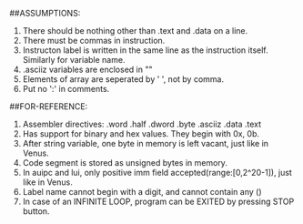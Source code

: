 ##ASSUMPTIONS:

1. There should be nothing other than .text and .data on a line.
2. There must be commas in instruction.
3. Instructon label is written in the same line as the instruction itself. Similarly for variable name.
4. .asciiz variables are enclosed in ""
5. Elements of array are seperated by ' ', not by comma.
6. Put no ':' in comments.

##FOR-REFERENCE:

1. Assembler directives:
	.word	.half	.dword	.byte	.asciiz	  .data	  .text
2. Has support for binary and hex values. They begin with 0x, 0b.
3. After string variable, one byte in memory is left vacant, just like in Venus.
4. Code segment is stored as unsigned bytes in memory.
5. In auipc and lui, only positive imm field accepted(range:[0,2^20-1]), just like in Venus.
6. Label name cannot begin with a digit, and cannot contain any ()
7. In case of an INFINITE LOOP, program can be EXITED by pressing STOP button.
